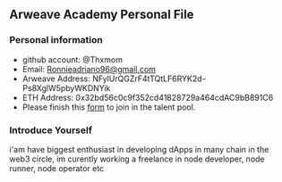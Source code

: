 ## Arweave Academy Personal File

### Personal information

- github account: @Thxmom
- Email: Ronnieadriano96@gmail.com
- Arweave Address: NFylUrQGZrF4tTQtLF6RYK2d-Ps8XglW5pbyWKDNYik
- ETH Address: 0x32bd56c0c9f352cd41828729a464cdAC9bB891C6
- Please finish this [form](https://docs.google.com/forms/d/e/1FAIpQLSfWA5fIIcBgmRppm3jNz5vmf9Mai_QMVil-2pO4r7YKn_Zhtw/viewform?usp=sf_link) to join in the talent pool.

### Introduce Yourself
 i'am have biggest enthusiast in developing dApps in many chain in the web3 circle, im curently working a freelance in node developer, node runner, node operator etc